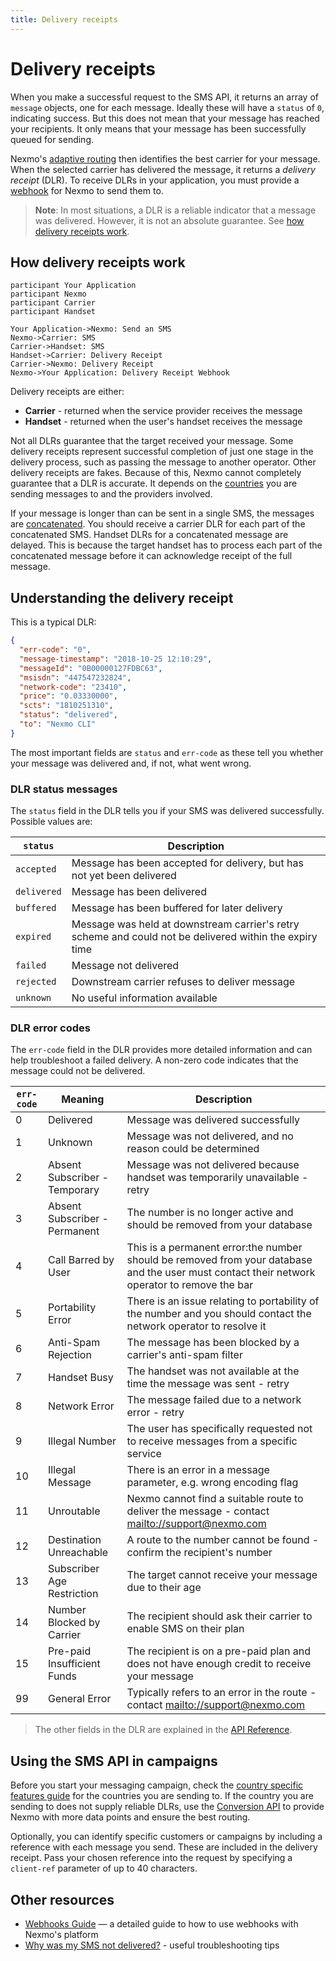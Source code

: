 ```yaml
---
title: Delivery receipts
---
```


# Delivery receipts

When you make a successful request to the SMS API, it returns an array of `message` objects, one for each message. Ideally these will have a `status` of `0`, indicating success. But this does not mean that your message has reached your recipients. It only means that your message has been successfully queued for sending.

Nexmo's [adaptive routing](https://help.nexmo.com/hc/en-us/articles/218435987-What-is-Nexmo-Adaptive-Routing-) then identifies the best carrier for your message. When the selected carrier has delivered the message, it returns a *delivery receipt* (DLR). To receive DLRs in your application, you must provide a [webhook](/concepts/guides/webhooks) for Nexmo to send them to.

> **Note**: In most situations, a DLR is a reliable indicator that a message was delivered. However, it is not an absolute guarantee. See [how delivery receipts work](#how-delivery-receipts-work).

## How delivery receipts work

```js_sequence_diagram
participant Your Application
participant Nexmo
participant Carrier
participant Handset

Your Application->Nexmo: Send an SMS
Nexmo->Carrier: SMS
Carrier->Handset: SMS
Handset->Carrier: Delivery Receipt
Carrier->Nexmo: Delivery Receipt
Nexmo->Your Application: Delivery Receipt Webhook
```

Delivery receipts are either:

* **Carrier** - returned when the service provider receives the message
* **Handset** - returned when the user's handset receives the message

Not all DLRs guarantee that the target received your message. Some delivery receipts represent successful completion of just one stage in the delivery process, such as passing the message to another operator. Other delivery receipts are fakes. Because of this, Nexmo cannot completely guarantee that a DLR is accurate. It depends on the [countries](/messaging/sms/guides/country-specific-features) you are sending messages to and the providers involved.

If your message is longer than can be sent in a single SMS, the messages are [concatenated](/messaging/sms/guides/concatenation-and-encoding). You should receive a carrier DLR for each part of the concatenated SMS. Handset DLRs for a concatenated message are delayed. This is because the target handset has to process each part of the concatenated message before it can acknowledge receipt of the full message.

## Understanding the delivery receipt

This is a typical DLR:

```json
{
  "err-code": "0",
  "message-timestamp": "2018-10-25 12:10:29",
  "messageId": "0B00000127FDBC63",
  "msisdn": "447547232824",
  "network-code": "23410",
  "price": "0.03330000",
  "scts": "1810251310",
  "status": "delivered",
  "to": "Nexmo CLI"
}
```

The most important fields are `status` and `err-code` as these tell you whether your message was delivered and, if not, what went wrong.

### DLR status messages

The `status` field in the DLR tells you if your SMS was delivered successfully. Possible values are:

| `status`  | Description  |
|---|---|
| `accepted` | Message has been accepted for delivery, but has not yet been delivered |
| `delivered`  | Message has been delivered  |
| `buffered` | Message has been buffered for later delivery  |
| `expired`  | Message was held at downstream carrier's retry scheme and could not be delivered within the expiry time |
| `failed` | Message not delivered |
| `rejected` | Downstream carrier refuses to deliver message |
| `unknown`  | No useful information available |


### DLR error codes

The `err-code` field in the DLR provides more detailed information and can help troubleshoot a failed delivery. A non-zero code indicates that the message could not be delivered.

| `err-code` | Meaning | Description |
|---|---|---|
| 0 | Delivered  | Message was delivered successfully |
| 1 | Unknown  | Message was not delivered, and no reason could be determined |
| 2 | Absent Subscriber - Temporary | Message was not delivered because handset was temporarily unavailable - retry | 
| 3 | Absent Subscriber - Permanent | The number is no longer active and should be removed from your database  |
| 4 | Call Barred by User | This is a permanent error:the number should be removed from your database and the user must contact their network operator to remove the bar |
| 5 | Portability Error | There is an issue relating to portability of the number and you should contact the network operator to resolve it |
| 6 | Anti-Spam Rejection  | The message has been blocked by a carrier's anti-spam filter |
| 7 | Handset Busy | The handset was not available at the time the message was sent - retry |
| 8 | Network Error | The message failed due to a network error - retry  |
| 9 | Illegal Number | The user has specifically requested not to receive messages from a specific service |
| 10 | Illegal Message | There is an error in a message parameter, e.g. wrong encoding flag |
| 11 | Unroutable  | Nexmo cannot find a suitable route to deliver the message - contact <mailto://support@nexmo.com> |
| 12 | Destination Unreachable | A route to the number cannot be found - confirm the recipient's number  |
| 13 | Subscriber Age Restriction | The target cannot receive your message due to their age  |
| 14 | Number Blocked by Carrier | The recipient should ask their carrier to enable SMS on their plan |
| 15 | Pre-paid Insufficient Funds | The recipient is on a pre-paid plan and does not have enough credit to receive your message |
| 99 | General Error | Typically refers to an error in the route - contact <mailto://support@nexmo.com> |

> The other fields in the DLR are explained in the [API Reference](/api/sms#delivery-receipt).

## Using the SMS API in campaigns

Before you start your messaging campaign, check the [country specific features guide](/messaging/sms/guides/country-specific-features) for the countries you are sending to. If the country you are sending to does not supply reliable DLRs, use the [Conversion API](/messaging/conversion-api/overview) to provide Nexmo with more data points and ensure the best routing.

Optionally, you can identify specific customers or campaigns by including a reference with each message you send. These are included in the delivery receipt. Pass your chosen reference into the request by specifying a `client-ref` parameter of up to 40 characters.

## Other resources

* [Webhooks Guide](/concepts/guides/webhooks) — a detailed guide to how to use webhooks with Nexmo's platform
* [Why was my SMS not delivered?](https://help.nexmo.com/hc/en-us/articles/204016013-Why-was-my-SMS-not-delivered-) - useful troubleshooting tips
